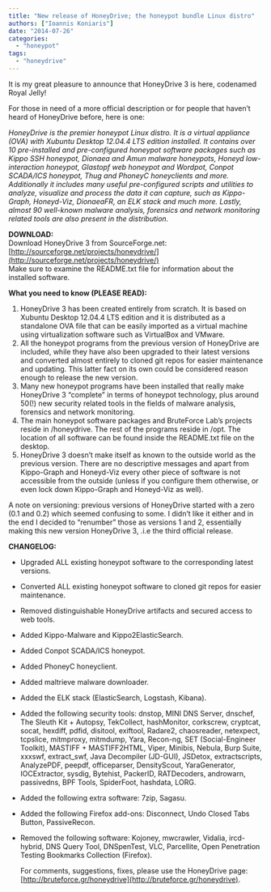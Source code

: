 ```yaml
---
title: "New release of HoneyDrive; the honeypot bundle Linux distro"
authors: ["Ioannis Koniaris"]
date: "2014-07-26"
categories: 
  - "honeypot"
tags: 
  - "honeydrive"
---
```


It is my great pleasure to announce that HoneyDrive 3 is here, codenamed Royal Jelly!  
  
For those in need of a more official description or for people that haven’t heard of HoneyDrive before, here is one:  

_HoneyDrive is the premier honeypot Linux distro. It is a virtual appliance (OVA) with Xubuntu Desktop 12.04.4 LTS edition installed. It contains over 10 pre-installed and pre-configured honeypot software packages such as Kippo SSH honeypot, Dionaea and Amun malware honeypots, Honeyd low-interaction honeypot, Glastopf web honeypot and Wordpot, Conpot SCADA/ICS honeypot, Thug and PhoneyC honeyclients and more. Additionally it includes many useful pre-configured scripts and utilities to analyze, visualize and process the data it can capture, such as Kippo-Graph, Honeyd-Viz, DionaeaFR, an ELK stack and much more. Lastly, almost 90 well-known malware analysis, forensics and network monitoring related tools are also present in the distribution._  
  
**DOWNLOAD:**  
Download HoneyDrive 3 from SourceForge.net: [http://sourceforge.net/projects/honeydrive/](http://sourceforge.net/projects/honeydrive/)  
Make sure to examine the README.txt file for information about the installed software.  
  
**What you need to know (PLEASE READ):**  

  
1. HoneyDrive 3 has been created entirely from scratch. It is based on Xubuntu Desktop 12.04.4 LTS edition and it is distributed as a standalone OVA file that can be easily imported as a virtual machine using virtualization software such as VirtualBox and VMware.  
2. All the honeypot programs from the previous version of HoneyDrive are included, while they have also been upgraded to their latest versions and converted almost entirely to cloned git repos for easier maintenance and updating. This latter fact on its own could be considered reason enough to release the new version.  
3. Many new honeypot programs have been installed that really make HoneyDrive 3 “complete” in terms of honeypot technology, plus around 50(!) new security related tools in the fields of malware analysis, forensics and network monitoring.  
4. The main honeypot software packages and BruteForce Lab’s projects reside in /honeydrive. The rest of the programs reside in /opt. The location of all software can be found inside the README.txt file on the desktop.  
5. HoneyDrive 3 doesn’t make itself as known to the outside world as the previous version. There are no descriptive messages and apart from Kippo-Graph and Honeyd-Viz every other piece of software is not accessible from the outside (unless if you configure them otherwise, or even lock down Kippo-Graph and Honeyd-Viz as well).  

A note on versioning: previous versions of HoneyDrive started with a zero (0.1 and 0.2) which seemed confusing to some. I didn’t like it either and in the end I decided to “renumber” those as versions 1 and 2, essentially making this new version HoneyDrive 3, .i.e the third official release.  
  
**CHANGELOG:**  

  
- Upgraded ALL existing honeypot software to the corresponding latest versions.  
- Converted ALL existing honeypot software to cloned git repos for easier maintenance.  
- Removed distinguishable HoneyDrive artifacts and secured access to web tools.  
- Added Kippo-Malware and Kippo2ElasticSearch.  
- Added Conpot SCADA/ICS honeypot.  
- Added PhoneyC honeyclient.  
- Added maltrieve malware downloader.  
- Added the ELK stack (ElasticSearch, Logstash, Kibana).  
- Added the following security tools: dnstop, MINI DNS Server, dnschef, The Sleuth Kit + Autopsy, TekCollect, hashMonitor, corkscrew, cryptcat, socat, hexdiff, pdfid, disitool, exiftool, Radare2, chaosreader, netexpect, tcpslice, mitmproxy, mitmdump, Yara, Recon-ng, SET (Social-Engineer Toolkit), MASTIFF + MASTIFF2HTML, Viper, Minibis, Nebula, Burp Suite, xxxswf, extract\_swf, Java Decompiler (JD-GUI), JSDetox, extractscripts, AnalyzePDF, peepdf, officeparser, DensityScout, YaraGenerator, IOCExtractor, sysdig, Bytehist, PackerID, RATDecoders, androwarn, passivedns, BPF Tools, SpiderFoot, hashdata, LORG.   
- Added the following extra software: 7zip, Sagasu.  
- Added the following Firefox add-ons: Disconnect, Undo Closed Tabs Button, PassiveRecon.  
- Removed the following software: Kojoney, mwcrawler, Vidalia, ircd-hybrid, DNS Query Tool, DNSpenTest, VLC, Parcellite, Open Penetration Testing Bookmarks Collection (Firefox).  
      
    For comments, suggestions, fixes, please use the HoneyDrive page: [http://bruteforce.gr/honeydrive](http://bruteforce.gr/honeydrive).
